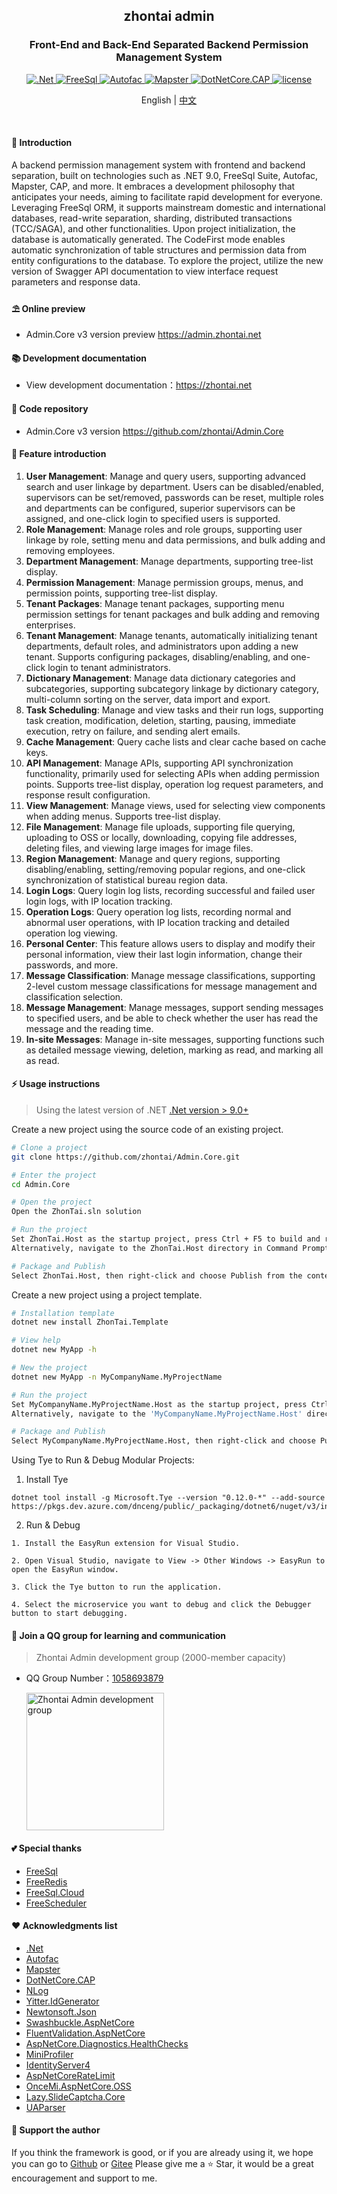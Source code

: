﻿<div align="center">
	<h2>zhontai admin</h2>
	<h3>Front-End and Back-End Separated Backend Permission Management System</h3>
	<p align="center">
		<a href="https://learn.microsoft.com/zh-cn/aspnet/core/introduction-to-aspnet-core" target="_blank">
			<img src="https://img.shields.io/badge/.Net-8.x-green" alt=".Net">
		</a>
		<a href="https://freesql.net" target="_blank">
			<img src="https://img.shields.io/nuget/v/FreeSql?label=FreeSql&color=blue" alt="FreeSql">
		</a>
		<a href="https://autofac.org" target="_blank">
		    <img src="https://img.shields.io/nuget/v/Autofac?label=Autofac&color=blueviolet" alt="Autofac">
		</a>
		<a href="https://github.com/rivenfx/Mapster-docs" target="_blank">
			<img src="https://img.shields.io/nuget/v/Mapster?label=Mapster&color=orange" alt="Mapster">
		</a>
		<a href="https://cap.dotnetcore.xyz" target="_blank">
			<img src="https://img.shields.io/nuget/v/DotNetCore.CAP?label=CAP&color=yellow" alt="DotNetCore.CAP">
		</a>
		<a href="https://github.com/zhontai/admin.ui.plus/blob/master/LICENSE" target="_blank">
			<img src="https://img.shields.io/badge/license-MIT-success" alt="license">
		</a>
	</p>
	<p align="center">
    <span>English</span> |   
		<a href="README.md">中文</a>
	</p>
	<p>&nbsp;</p>
</div>

#### 🌈 Introduction

A backend permission management system with frontend and backend separation, built on technologies such as .NET 9.0, FreeSql Suite, Autofac, Mapster, CAP, and more. It embraces a development philosophy that anticipates your needs, aiming to facilitate rapid development for everyone. Leveraging FreeSql ORM, it supports mainstream domestic and international databases, read-write separation, sharding, distributed transactions (TCC/SAGA), and other functionalities. Upon project initialization, the database is automatically generated. The CodeFirst mode enables automatic synchronization of table structures and permission data from entity configurations to the database. To explore the project, utilize the new version of Swagger API documentation to view interface request parameters and response data.

#### ⛱️ Online preview

- Admin.Core v3 version preview <a href="https://admin.zhontai.net/login" target="_blank">https://admin.zhontai.net</a>

#### 📚 Development documentation

- View development documentation：<a href="https://www.zhontai.net" target="_blank">https://zhontai.net</a>

#### 💒 Code repository

- Admin.Core v3 version <a href="https://github.com/zhontai/Admin.Core" target="_blank">https://github.com/zhontai/Admin.Core</a>

#### 🚀 Feature introduction

1. **User Management**: Manage and query users, supporting advanced search and user linkage by department. Users can be disabled/enabled, supervisors can be set/removed, passwords can be reset, multiple roles and departments can be configured, superior supervisors can be assigned, and one-click login to specified users is supported.
2. **Role Management**: Manage roles and role groups, supporting user linkage by role, setting menu and data permissions, and bulk adding and removing employees.
3. **Department Management**: Manage departments, supporting tree-list display.
4. **Permission Management**: Manage permission groups, menus, and permission points, supporting tree-list display.
5. **Tenant Packages**: Manage tenant packages, supporting menu permission settings for tenant packages and bulk adding and removing enterprises.
6. **Tenant Management**: Manage tenants, automatically initializing tenant departments, default roles, and administrators upon adding a new tenant. Supports configuring packages, disabling/enabling, and one-click login to tenant administrators.
7. **Dictionary Management**: Manage data dictionary categories and subcategories, supporting subcategory linkage by dictionary category, multi-column sorting on the server, data import and export.
8. **Task Scheduling**: Manage and view tasks and their run logs, supporting task creation, modification, deletion, starting, pausing, immediate execution, retry on failure, and sending alert emails.
9. **Cache Management**: Query cache lists and clear cache based on cache keys.
10. **API Management**: Manage APIs, supporting API synchronization functionality, primarily used for selecting APIs when adding permission points. Supports tree-list display, operation log request parameters, and response result configuration.
11. **View Management**: Manage views, used for selecting view components when adding menus. Supports tree-list display.
12. **File Management**: Manage file uploads, supporting file querying, uploading to OSS or locally, downloading, copying file addresses, deleting files, and viewing large images for image files.
13. **Region Management**: Manage and query regions, supporting disabling/enabling, setting/removing popular regions, and one-click synchronization of statistical bureau region data.
14. **Login Logs**: Query login log lists, recording successful and failed user login logs, with IP location tracking.
15. **Operation Logs**: Query operation log lists, recording normal and abnormal user operations, with IP location tracking and detailed operation log viewing.
16. **Personal Center**: This feature allows users to display and modify their personal information, view their last login information, change their passwords, and more.
17. **Message Classification**: Manage message classifications, supporting 2-level custom message classifications for message management and classification selection.
18. **Message Management**: Manage messages, support sending messages to specified users, and be able to check whether the user has read the message and the reading time.
19. **In-site Messages**: Manage in-site messages, supporting functions such as detailed message viewing, deletion, marking as read, and marking all as read. 

#### ⚡ Usage instructions

> Using the latest version of .NET <a href="https://dotnet.microsoft.com/download/dotnet-core" target="_blank">.Net version > 9.0+</a>

Create a new project using the source code of an existing project.

```bash
# Clone a project
git clone https://github.com/zhontai/Admin.Core.git

# Enter the project
cd Admin.Core

# Open the project
Open the ZhonTai.sln solution

# Run the project
Set ZhonTai.Host as the startup project, press Ctrl + F5 to build and run the project directly without debugging
Alternatively, navigate to the ZhonTai.Host directory in Command Prompt (cmd) and enter the dotnet run command to execute the project.

# Package and Publish
Select ZhonTai.Host, then right-click and choose Publish from the context menu.
```

Create a new project using a project template.

```bash
# Installation template
dotnet new install ZhonTai.Template

# View help
dotnet new MyApp -h

# New the project
dotnet new MyApp -n MyCompanyName.MyProjectName

# Run the project
Set MyCompanyName.MyProjectName.Host as the startup project, press Ctrl + F5 to compile and run the project directly (without debugging)
Alternatively, navigate to the 'MyCompanyName.MyProjectName.Host' directory in Command Prompt (cmd) and enter the 'dotnet run' command to execute the project.

# Package and Publish
Select MyCompanyName.MyProjectName.Host, then right-click and choose Publish from the context menu.
```

Using Tye to Run & Debug Modular Projects:

1. Install Tye
```
dotnet tool install -g Microsoft.Tye --version "0.12.0-*" --add-source https://pkgs.dev.azure.com/dnceng/public/_packaging/dotnet6/nuget/v3/index.json
```

2. Run & Debug
```
1. Install the EasyRun extension for Visual Studio.

2. Open Visual Studio, navigate to View -> Other Windows -> EasyRun to open the EasyRun window.

3. Click the Tye button to run the application.

4. Select the microservice you want to debug and click the Debugger button to start debugging.
```


#### 💯 Join a QQ group for learning and communication

> Zhontai Admin development group (2000-member capacity)

- QQ Group Number：<a target="_blank" href="//qm.qq.com/cgi-bin/qm/qr?k=zjVRMcdD_oxPokw7zG1kv8Ud4kPJUZAk&jump_from=webapi&authKey=smP6idH1QaIqi6NSiBck8nZuY1BokW4fpi/IGcRi6w/Xt/HTyqfqrC5WpVRsSi22">1058693879</a>

  <a target="_blank" href="//qm.qq.com/cgi-bin/qm/qr?k=zjVRMcdD_oxPokw7zG1kv8Ud4kPJUZAk&jump_from=webapi&authKey=smP6idH1QaIqi6NSiBck8nZuY1BokW4fpi/IGcRi6w/Xt/HTyqfqrC5WpVRsSi22">
  	<img src="https://zhontai.net/images/qq-group-1058693879.png" width="220" height="220" alt="Zhontai Admin development group" title="Zhontai Admin development group"/>
  </a>

#### 💕 Special thanks

- <a href="https://github.com/dotnetcore/FreeSql" target="_blank">FreeSql</a>
- <a href="https://github.com/2881099/FreeRedis" target="_blank">FreeRedis</a>
- <a href="https://github.com/2881099/FreeSql.Cloud" target="_blank">FreeSql.Cloud</a>
- <a href="https://github.com/2881099/FreeScheduler" target="_blank">FreeScheduler</a>

#### ❤️ Acknowledgments list

- <a href="https://github.com/dotnet/core" target="_blank">.Net</a>
- <a href="https://github.com/autofac/Autofac" target="_blank">Autofac</a>
- <a href="https://github.com/MapsterMapper/Mapster" target="_blank">Mapster</a>
- <a href="https://github.com/dotnetcore/CAP" target="_blank">DotNetCore.CAP</a>
- <a href="https://github.com/NLog/NLog" target="_blank">NLog</a>
- <a href="https://github.com/yitter/idgenerator" target="_blank">Yitter.IdGenerator</a>
- <a href="https://github.com/JamesNK/Newtonsoft.Json" target="_blank">Newtonsoft.Json</a>
- <a href="https://github.com/domaindrivendev/Swashbuckle.AspNetCore" target="_blank">Swashbuckle.AspNetCore</a>
- <a href="https://github.com/FluentValidation/FluentValidations" target="_blank">FluentValidation.AspNetCore</a>
- <a href="https://github.com/Xabaril/AspNetCore.Diagnostics.HealthChecks" target="_blank">AspNetCore.Diagnostics.HealthChecks</a>
- <a href="https://github.com/MiniProfiler/dotnet" target="_blank">MiniProfiler</a>
- <a href="https://github.com/IdentityServer/IdentityServer4" target="_blank">IdentityServer4</a>
- <a href="https://github.com/stefanprodan/AspNetCoreRateLimit" target="_blank">AspNetCoreRateLimit</a>
- <a href="https://github.com/oncemi/OnceMi.AspNetCore.OSS" target="_blank">OnceMi.AspNetCore.OSS</a>
- <a href="https://gitee.com/pojianbing/lazy-slide-captcha" target="_blank">Lazy.SlideCaptcha.Core</a>
- <a href="https://github.com/ua-parser/uap-csharp" target="_blank">UAParser</a>

#### 💌 Support the author

If you think the framework is good, or if you are already using it, we hope you can go to <a target="_blank" href="https://github.com/zhontai/admin.core">Github</a> or
<a target="_blank" href="https://gitee.com/zhontai/Admin.Core">Gitee</a> Please give me a ⭐ Star, it would be a great encouragement and support to me.
